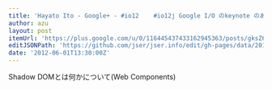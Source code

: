 ```yaml
---
title: 'Hayato Ito - Google+ - #io12    #io12j Google I/O のkeynote のあとの、セッション、「Web...'
author: azu
layout: post
itemUrl: 'https://plus.google.com/u/0/116445437433162945363/posts/gksZ6eE2QmP'
editJSONPath: 'https://github.com/jser/jser.info/edit/gh-pages/data/2012/06/index.json'
date: '2012-06-01T13:30:00Z'
---
```

Shadow DOMとは何かについて(Web Components)
